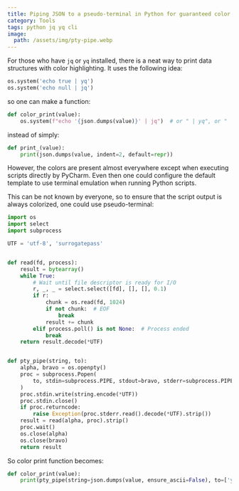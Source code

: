```yaml
---
title: Piping JSON to a pseudo-terminal in Python for guaranteed color highlighting
category: Tools
tags: python jq yq cli
image:
  path: /assets/img/pty-pipe.webp
---
```


For those who have `jq` or `yq` installed, there is a neat way to print data structures with color highlighting. It uses the following idea:

```python
os.system('echo true | yq')
os.system('echo null | jq')
```

so one can make a function:

```python
def color_print(value):
    os.system(f"echo '{json.dumps(value)}' | jq")  # or " | yq", or " | yq -P" 
```

instead of simply:

```python
def print_(value):
    print(json.dumps(value, indent=2, default=repr))
```

However, the colors are present almost everywhere except when executing scripts directly by PyCharm. 
Even then one could configure the default template to use terminal emulation when running Python scripts.  

This can be not known by everyone, so to ensure that the script output is always colorized, one could use pseudo-terminal:

```python
import os
import select
import subprocess

UTF = 'utf-8', 'surrogatepass'


def read(fd, process):
    result = bytearray()
    while True:
        # Wait until file descriptor is ready for I/O
        r, _, _ = select.select([fd], [], [], 0.1)
        if r:
            chunk = os.read(fd, 1024)
            if not chunk:  # EOF
                break
            result += chunk
        elif process.poll() is not None:  # Process ended
            break
    return result.decode(*UTF)


def pty_pipe(string, to):
    alpha, bravo = os.openpty()
    proc = subprocess.Popen(
        to, stdin=subprocess.PIPE, stdout=bravo, stderr=subprocess.PIPE, bufsize=0, text=False,
    )
    proc.stdin.write(string.encode(*UTF))
    proc.stdin.close()
    if proc.returncode:
        raise Exception(proc.stderr.read().decode(*UTF).strip())
    result = read(alpha, proc).strip()
    proc.wait()
    os.close(alpha)
    os.close(bravo)
    return result
```

So color print function becomes:

```python
def color_print(value):
    print(pty_pipe(string=json.dumps(value, ensure_ascii=False), to=['yq', '-P']))
```
